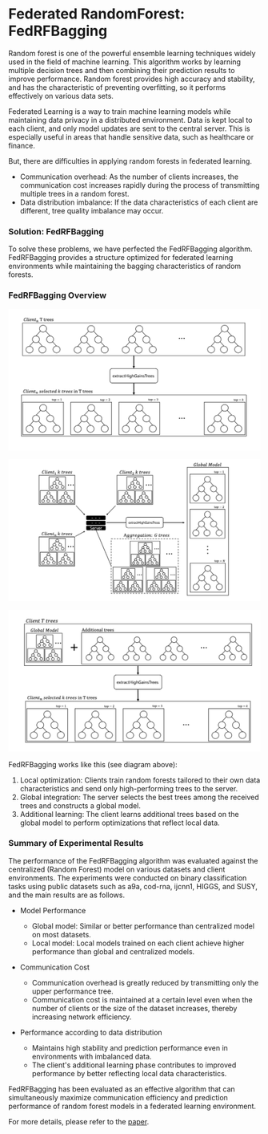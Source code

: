 # Federated RandomForest: FedRFBagging

Random forest is one of the powerful ensemble learning techniques widely used in the field of machine learning. This algorithm works by learning multiple decision trees and then combining their prediction results to improve performance. Random forest provides high accuracy and stability, and has the characteristic of preventing overfitting, so it performs effectively on various data sets.

Federated Learning is a way to train machine learning models while maintaining data privacy in a distributed environment. Data is kept local to each client, and only model updates are sent to the central server. This is especially useful in areas that handle sensitive data, such as healthcare or finance.

But, there are difficulties in applying random forests in federated learning.

- Communication overhead: As the number of clients increases, the communication cost increases rapidly during the process of transmitting multiple trees in a random forest.
- Data distribution imbalance: If the data characteristics of each client are different, tree quality imbalance may occur.

### Solution: FedRFBagging

To solve these problems, we have perfected the FedRFBagging algorithm. FedRFBagging provides a structure optimized for federated learning environments while maintaining the bagging characteristics of random forests.



### FedRFBagging Overview

![FedRFBagging Step 1](./img/FedRFBagging_Step1.png)

![FedRFBagging Step2](./img/FedRFBagging_Server1.png)

![FedRFBagging Step3](./img/FedRFBagging_Step2.png)


FedRFBagging works like this (see diagram above):

1. Local optimization: Clients train random forests tailored to their own data characteristics and send only high-performing trees to the server.
2. Global integration: The server selects the best trees among the received trees and constructs a global model.
3. Additional learning: The client learns additional trees based on the global model to perform optimizations that reflect local data.

### Summary of Experimental Results

The performance of the FedRFBagging algorithm was evaluated against the centralized (Random Forest) model on various datasets and client environments. The experiments were conducted on binary classification tasks using public datasets such as a9a, cod-rna, ijcnn1, HIGGS, and SUSY, and the main results are as follows.

- Model Performance

  - Global model: Similar or better performance than centralized model on most datasets.
  - Local model: Local models trained on each client achieve higher performance than global and centralized models.
- Communication Cost

  - Communication overhead is greatly reduced by transmitting only the upper performance tree.
  - Communication cost is maintained at a certain level even when the number of clients or the size of the dataset increases, thereby increasing network efficiency.
- Performance according to data distribution

  - Maintains high stability and prediction performance even in environments with imbalanced data.
  - The client's additional learning phase contributes to improved performance by better reflecting local data characteristics.

FedRFBagging has been evaluated as an effective algorithm that can simultaneously maximize communication efficiency and prediction performance of random forest models in a federated learning environment.

For more details, please refer to the [paper](https://www.kci.go.kr/kciportal/landing/article.kci?arti_id=ART003100109).
